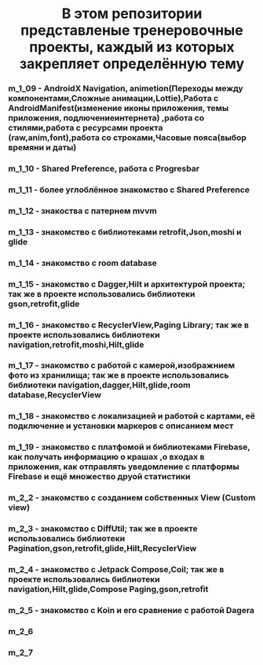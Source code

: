 <h1 align="center">В этом репозитории представленые тренеровочные проекты, каждый из которых закрепляет определённую тему</h1>

<h3 align="left">m_1_09 - AndroidX Navigation, animetion(Переходы между компонентами,Сложные анимации,Lottie),Работа с AndroidManifest(изменение иконы приложения, темы приложения, подлючениеинтернета) ,работа со стилями,работа с ресурсами проекта (raw,anim,font),работа со строками,Часовые пояса(выбор времяни и даты)</h3>
<h3 align="left">m_1_10 - Shared Preference, работа с Progresbar</h3>
<h3 align="left">m_1_11 - более углоблённое знакомство с Shared Preference</h3>
<h3 align="left">m_1_12 - знакоства c патернем mvvm</h3>
<h3 align="left">m_1_13 - знакомство с библиотеками retrofit,Json,moshi и glide</h3>
<h3 align="left">m_1_14 - знакомство с room database</h3>
<h3 align="left">m_1_15 - знакомство с Dagger,Hilt и архитектурой проекта; так же в проекте использовались библиотеки gson,retrofit,glide</h3>
<h3 align="left">m_1_16 - знакомство с RecyclerView,Paging Library; так же в проекте использовались библиотеки navigation,retrofit,moshi,Hilt,glide</h3>
<h3 align="left">m_1_17 - знакомство с работой с камерой,изображнием фото из хранилища; так же в проекте использовались библиотеки navigation,dagger,Hilt,glide,room database,RecyclerView</h3>
<h3 align="left">m_1_18 - знакомство с локализацией и работой с картами, её подключение и  установки маркеров с описанием мест</h3>
<h3 align="left">m_1_19 - знакомство с платфомой и библиотеками Firebase, как получать информацию о крашах ,о входах в приложения, как отправлять уведомление с платформы Firebase и ещё множество друой статистики</h3>
<h3 align="left">m_2_2 - знакомство с созданием собственных View (Custom view)</h3>
<h3 align="left">m_2_3 - знакомство с DiffUtil; так же в проекте использовались библиотеки Pagination,gson,retrofit,glide,Hilt,RecyclerView</h3>
<h3 align="left">m_2_4 - знакомство с Jetpack Compose,Coil; так же в проекте использовались библиотеки navigation,Hilt,glide,Compose Paging,gson,retrofit</h3>
<h3 align="left">m_2_5 - знакомство с Koin и его сравнение с работой Dagera</h3>
<h3 align="left">m_2_6</h3>
<h3 align="left">m_2_7</h3>
